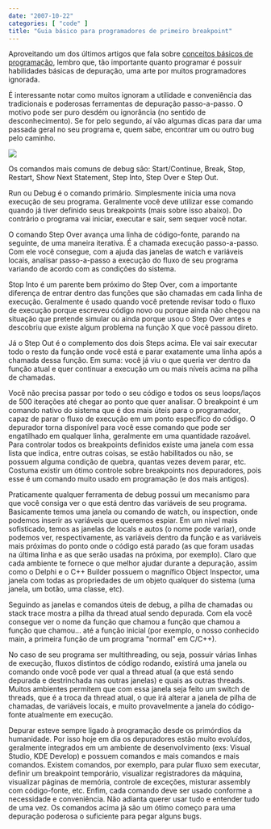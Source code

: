 ```yaml
---
date: "2007-10-22"
categories: [ "code" ]
title: "Guia básico para programadores de primeiro breakpoint"
---
```

Aproveitando um dos últimos artigos que fala sobre [conceitos básicos de programação], lembro que, tão importante quanto programar é possuir habilidades básicas de depuração, uma arte por muitos programadores ignorada.

É interessante notar como muitos ignoram a utilidade e conveniência das tradicionais e poderosas ferramentas de depuração passo-a-passo. O motivo pode ser puro desdém ou ignorância (no sentido de desconhecimento). Se for pelo segundo, aí vão algumas dicas para dar uma passada geral no seu programa e, quem sabe, encontrar um ou outro bug pelo caminho.

![](/img/debug.png)

Os comandos mais comuns de debug são: Start/Continue, Break, Stop, Restart, Show Next Statement, Step Into, Step Over e Step Out.

Run ou Debug é o comando primário. Simplesmente inicia uma nova execução de seu programa. Geralmente você deve utilizar esse comando quando já tiver definido seus breakpoints (mais sobre isso abaixo). Do contrário o programa vai iniciar, executar e sair, sem sequer você notar.

O comando Step Over avança uma linha de código-fonte, parando na seguinte, de uma maneira iterativa. É a chamada execução passo-a-passo. Com ele você consegue, com a ajuda das janelas de watch e variáveis locais, analisar passo-a-passo a execução do fluxo de seu programa variando de acordo com as condições do sistema.

Stop Into é um parente bem próximo do Step Over, com a importante diferença de entrar dentro das funções que são chamadas em cada linha de execução. Geralmente é usado quando você pretende revisar todo o fluxo de execução porque escreveu código novo ou porque ainda não chegou na situação que pretende simular ou ainda porque usou o Step Over antes e descobriu que existe algum problema na função X que você passou direto.

Já o Step Out é o complemento dos dois Steps acima. Ele vai sair executar todo o resto da função onde você está e parar exatamente uma linha após a chamada dessa função. Em suma: você já viu o que queria ver dentro da função atual e quer continuar a execução um ou mais níveis acima na pilha de chamadas.

Você não precisa passar por todo o seu código e todos os seus loops/laços de 500 iterações até chegar ao ponto que quer analisar. O breakpoint é um comando nativo do sistema que é dos mais úteis para o programador, capaz de parar o fluxo de execução em um ponto específico do código. O depurador torna disponível para você esse comando que pode ser engatilhado em qualquer linha, geralmente em uma quantidade razoável. Para controlar todos os breakpoints definidos existe uma janela com essa lista que indica, entre outras coisas, se estão habilitados ou não, se possuem alguma condição de quebra, quantas vezes devem parar, etc. Costuma existir um ótimo controle sobre breakpoints nos depuradores, pois esse é um comando muito usado em programação (e dos mais antigos).

Praticamente qualquer ferramenta de debug possui um mecanismo para que você consiga ver o que está dentro das variáveis de seu programa. Basicamente temos uma janela ou comando de watch, ou inspection, onde podemos inserir as variáveis que queremos espiar. Em um nível mais sofisticado, temos as janelas de locals e autos (o nome pode variar), onde podemos ver, respectivamente, as variáveis dentro da função e as variáveis mais próximas do ponto onde o código está parado (as que foram usadas na última linha e as que serão usadas na próxima, por exemplo). Claro que cada ambiente te fornece o que melhor ajudar durante a depuração, assim como o Delphi e o C++ Builder possuem o magnífico Object Inspector, uma janela com todas as propriedades de um objeto qualquer do sistema (uma janela, um botão, uma classe, etc).

Seguindo as janelas e comandos úteis de debug, a pilha de chamadas ou stack trace mostra a pilha da thread atual sendo depurada. Com ela você consegue ver o nome da função que chamou a função que chamou a função que chamou... até a função inicial (por exemplo, o nosso conhecido main, a primeira função de um programa "normal" em C/C++).

No caso de seu programa ser multithreading, ou seja, possuir várias linhas de execução, fluxos distintos de código rodando, existirá uma janela ou comando onde você pode ver qual a thread atual (a que está sendo depurada e destrinchada nas outras janelas) e quais as outras threads. Muitos ambientes permitem que com essa janela seja feito um switch de threads, que é a troca da thread atual, o que irá alterar a janela de pilha de chamadas, de variáveis locais, e muito provavelmente a janela do código-fonte atualmente em execução.

Depurar esteve sempre ligado à programação desde os primórdios da humanidade. Por isso hoje em dia os depuradores estão muito evoluídos, geralmente integrados em um ambiente de desenvolvimento (exs: Visual Studio, KDE Develop) e possuem comandos e mais comandos e mais comandos. Existem comandos, por exemplo, para pular fluxo sem executar, definir um breakpoint temporário, visualizar registradores da máquina, visualizar páginas de memória, controle de exceções, misturar assembly com código-fonte, etc. Enfim, cada comando deve ser usado conforme a necessidade e conveniência. Não adianta querer usar tudo e entender tudo de uma vez. Os comandos acima já são um ótimo começo para uma depuração poderosa o suficiente para pegar alguns bugs.

[conceitos básicos de programação]: /guia-basico-para-programadores-de-primeiro-int-main
